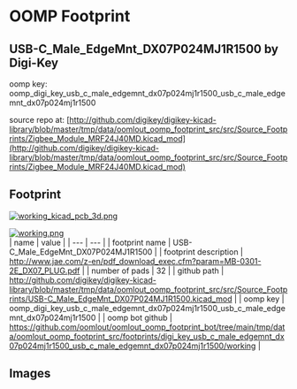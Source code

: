 # OOMP Footprint  
## USB-C_Male_EdgeMnt_DX07P024MJ1R1500  by Digi-Key  
  
oomp key: oomp_digi_key_usb_c_male_edgemnt_dx07p024mj1r1500_usb_c_male_edgemnt_dx07p024mj1r1500  
  
source repo at: [http://github.com/digikey/digikey-kicad-library/blob/master/tmp/data/oomlout_oomp_footprint_src/src/Source_Footprints/Zigbee_Module_MRF24J40MD.kicad_mod](http://github.com/digikey/digikey-kicad-library/blob/master/tmp/data/oomlout_oomp_footprint_src/src/Source_Footprints/Zigbee_Module_MRF24J40MD.kicad_mod)  
## Footprint  
  
[![working_kicad_pcb_3d.png](working_kicad_pcb_3d_600.png)](working_kicad_pcb_3d.png)  
  
[![working.png](working_600.png)](working.png)  
| name | value | 
| --- | --- | 
| footprint name | USB-C_Male_EdgeMnt_DX07P024MJ1R1500 | 
| footprint description | http://www.jae.com/z-en/pdf_download_exec.cfm?param=MB-0301-2E_DX07_PLUG.pdf | 
| number of pads | 32 | 
| github path | http://github.com/digikey/digikey-kicad-library/blob/master/tmp/data/oomlout_oomp_footprint_src/src/Source_Footprints/USB-C_Male_EdgeMnt_DX07P024MJ1R1500.kicad_mod | 
| oomp key | oomp_digi_key_usb_c_male_edgemnt_dx07p024mj1r1500_usb_c_male_edgemnt_dx07p024mj1r1500 | 
| oomp bot github | https://github.com/oomlout/oomlout_oomp_footprint_bot/tree/main/tmp/data/oomlout_oomp_footprint_src/footprints/digi_key_usb_c_male_edgemnt_dx07p024mj1r1500_usb_c_male_edgemnt_dx07p024mj1r1500/working | 
## Images  
